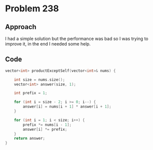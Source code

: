 # Problem 238

## Approach

I had a simple solution but the performance was bad so I was trying to improve it, in the end I needed some help.

## Code

```cpp
vector<int> productExceptSelf(vector<int>& nums) {

    int size = nums.size();
    vector<int> answer(size, 1);

    int prefix = 1;

    for (int i = size - 2; i >= 0; i--) {
        answer[i] = nums[i + 1] * answer[i + 1];
    }

    for (int i = 1; i < size; i++) {
        prefix *= nums[i - 1];
        answer[i] *= prefix;
    }
    return answer;         
}
```
